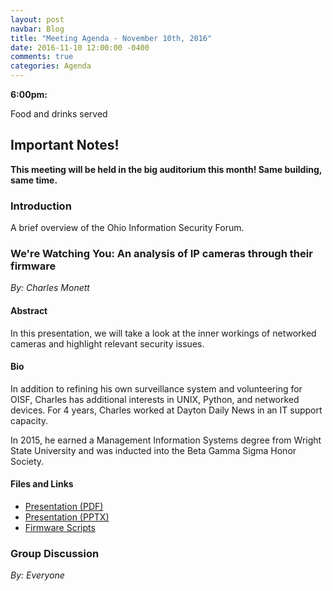 ```yaml
---
layout: post
navbar: Blog
title: "Meeting Agenda - November 10th, 2016"
date: 2016-11-10 12:00:00 -0400
comments: true
categories: Agenda
---
```


**6:00pm:**

Food and drinks served

## Important Notes!

**This meeting will be held in the big auditorium this month! Same building,
same time.**

### Introduction

A brief overview of the Ohio Information Security Forum.

### **We're Watching You: An analysis of IP cameras through their firmware**
_By: Charles Monett_

#### Abstract

In this presentation, we will take a look at the inner workings of networked
cameras and highlight relevant security issues.


#### Bio

In addition to refining his own surveillance system and volunteering for OISF,
Charles has additional interests in UNIX, Python, and networked devices.  For 4
years, Charles worked at Dayton Daily News in an IT support capacity.

In 2015, he earned a Management Information Systems degree from Wright State
University and was inducted into the Beta Gamma Sigma Honor Society.

#### Files and Links

* [Presentation (PDF)](/files/Presentation-Nov2016.pdf)
* [Presentation (PPTX)](/files/Presentation-Nov2016.pptx)
* [Firmware Scripts](https://github.com/cm-code/firmware-scripts)

### **Group Discussion**
_By: Everyone_
